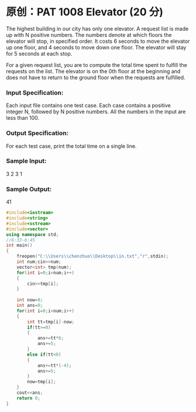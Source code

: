 # 原创：PAT 1008 Elevator (20 分)

The highest building in our city has only one elevator. A request list is made up with N positive numbers. The numbers denote at which floors the elevator will stop, in specified order. It costs 6 seconds to move the elevator up one floor, and 4 seconds to move down one floor. The elevator will stay for 5 seconds at each stop.

For a given request list, you are to compute the total time spent to fulfill the requests on the list. The elevator is on the 0th floor at the beginning and does not have to return to the ground floor when the requests are fulfilled.

### Input Specification:

Each input file contains one test case. Each case contains a positive integer N, followed by N positive numbers. All the numbers in the input are less than 100.

### Output Specification:

For each test case, print the total time on a single line.

### Sample Input:
3 2 3 1

### Sample Output:
41
 
```c++
#include<iostream>
#include<string>
#include<sstream>
#include<vector>
using namespace std;
//6:33-6:45 
int main()
{
	freopen("C:\\Users\\chenzhuo\\Desktop\\in.txt","r",stdin);
	int num;cin>>num;
	vector<int> tmp(num);
	for(int i=0;i<num;i++)
	{
		cin>>tmp[i];
	}
	
	int now=0;
	int ans=0;
	for(int i=0;i<num;i++)
	{
		int tt=tmp[i]-now;
		if(tt>=0)
		{
			ans+=tt*6;
			ans+=5;
		}
		else if(tt<0)
		{
			ans+=tt*(-4);
			ans+=5;
		}
		now=tmp[i];
	}
	cout<<ans;
	return 0;
}
```